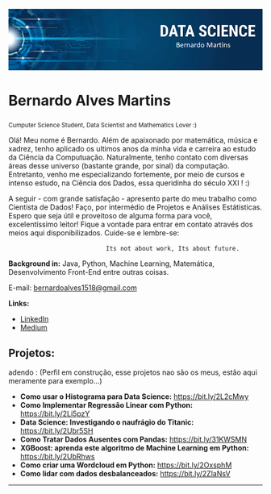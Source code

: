 

<p align="center">
  <img src="banner.png" >
</p>

# Bernardo Alves Martins
<sub>Cumputer Science Student, Data Scientist and Mathematics Lover :)</sub>

Olá! Meu nome é Bernardo. Além de apaixonado por matemática, música e xadrez, tenho aplicado os ultimos anos da minha vida e carreira ao estudo da Ciência da Computuação. Naturalmente, tenho contato com diversas áreas desse universo (bastante grande, por sinal) da computação. Entretanto, venho me especializando fortemente, por meio de cursos e intenso estudo, na Ciência dos Dados, essa queridinha do século XXI ! :) 

A seguir - com grande satisfação - apresento parte do meu trabalho como Cientista de Dados! Faço, por intermédio de Projetos e Análises Estátisticas. Espero que seja útil e proveitoso de alguma forma para você, excelentíssimo leitor! Fique a vontade para entrar em contato através dos meios aqui disponibilizados. Cuide-se e lembre-se: 	
					
				               Its not about work, Its about future.


**Background in:** Java, Python, Machine Learning, Matemática, Desenvolvimento Front-End entre outras coisas.

E-mail: bernardoalves1518@gmail.com

**Links:**
* [LinkedIn](https://www.linkedin.com/in/bernardo8768)
* [Medium](https://www.medium.com)


## Projetos:
adendo : (Perfil em construção, esse projetos nao são os meus, estão aqui meramente para exemplo...)

* **Como usar o Histograma para Data Science:** https://bit.ly/2L2cMwy
* **Como Implementar Regressão Linear com Python:** https://bit.ly/2Li5pzY
* **Data Science: Investigando o naufrágio do Titanic:** https://bit.ly/2Ubr5SH
* **Como Tratar Dados Ausentes com Pandas:** https://bit.ly/31KWSMN
* **XGBoost: aprenda este algoritmo de Machine Learning em Python:** https://bit.ly/2UbRhws
* **Como criar uma Wordcloud em Python:** https://bit.ly/2OxsphM
* **Como lidar com dados desbalanceados:** https://bit.ly/2ZlaNsV

---




